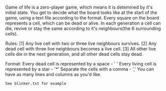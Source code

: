 Game of life is a zero-player game, which means it is detemined by it's initial state. You get to decide what the board looks like at the start of the game, using a text file according to the format.
Every square on the board represents a cell, which can be dead or alive. In each generation a cell can die, revive or stay the same according to it's neighbours(the 6 surrounding cells).

Rules:
    [1] Any live cell with two or three live neighbours survives.
    [2] Any dead cell with three live neighbours becomes a live cell.
    [3] All other live cells die in the next generation, and all other dead cells stay dead.

Format:
    Every dead cell is represented by a space - ' '
    Every living cell is represented by a star - '*'
    Separate the cells with a comma - ','
    You can have as many lines and columns as you'd like.

    See blinker.txt for example